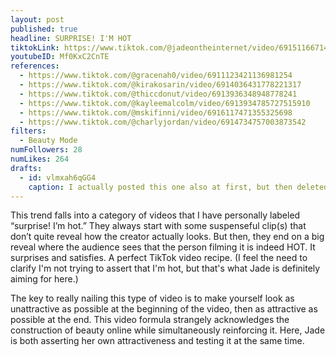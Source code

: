 ```yaml
---
layout: post
published: true
headline: SURPRISE! I'M HOT
tiktokLink: https://www.tiktok.com/@jadeontheinternet/video/6915116671439064326
youtubeID: Mf0KxC2CnTE
references:
  - https://www.tiktok.com/@gracenah0/video/6911123421136981254
  - https://www.tiktok.com/@kirakosarin/video/6914036431778221317
  - https://www.tiktok.com/@thiccdonut/video/6913936348948778241
  - https://www.tiktok.com/@kayleemalcolm/video/6913934785727515910
  - https://www.tiktok.com/@mskifinni/video/6916117471355325698
  - https://www.tiktok.com/@charlyjordan/video/6914734757003873542
filters:
  - Beauty Mode
numFollowers: 28
numLikes: 264
drafts:
  - id: vlmxah6qGG4
    caption: I actually posted this one also at first, but then deleted because the other was getting more views.
---
```


This trend falls into a category of videos that I have personally labeled “surprise! I’m hot.” They always start with some suspenseful clip(s) that don’t quite reveal how the creator actually looks. But then, they end on a big reveal where the audience sees that the person filming it is indeed HOT. It surprises and satisfies. A perfect TikTok video recipe. (I feel the need to clarify I'm not trying to assert that I'm hot, but that's what Jade is definitely aiming for here.)

The key to really nailing this type of video is to make yourself look as unattractive as possible at the beginning of the video, then as attractive as possible at the end. This video formula strangely acknowledges the construction of beauty online while simultaneously reinforcing it. Here, Jade is both asserting her own attractiveness and testing it at the same time.
